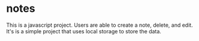 # notes
This is a javascript project. Users are able to create a note, delete, and edit. It's is a simple project that uses local storage to store the data.
